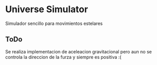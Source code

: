 # Universe Simulator

Simulador sencillo para movimientos estelares

## ToDo

Se realiza implementacion de aceleacion gravitacional pero aun no se controla la direccion de la furza y siempre es positiva :(
